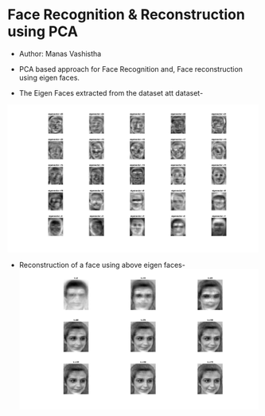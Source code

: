 # Face Recognition & Reconstruction using PCA

- Author: Manas Vashistha

- PCA based approach for Face Recognition and, Face reconstruction using eigen faces.

- The Eigen Faces extracted from the dataset att dataset-

![EigenFaces](/Results/Reconstruction/eigenfaces.png)

- Reconstruction of a face using above eigen faces-
![Reconstrcuted Faces](/Results/Reconstruction/face.png)


